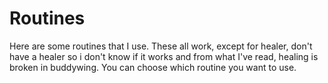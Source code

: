 # Routines
Here are some routines that I use. 
These all work, except for healer, don't have a healer so i don't know
if it works and from what I've read, healing is broken in buddywing. You
can choose which routine you want to use.
